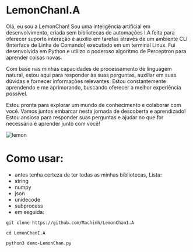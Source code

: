 # LemonChanI.A
Olá, eu sou a LemonChan! Sou uma inteligência artificial em desenvolvimento, criada sem bibliotecas de automações I.A feita para oferecer suporte interação é auxílio em tarefas através de um ambiente CLI (Interface de Linha de Comando) executado em um terminal Linux. Fui desenvolvida em Python e utilizo o poderoso algoritmo de Perceptron para aprender coisas novas.

Com base nas minhas capacidades de processamento de linguagem natural, estou aqui para responder às suas perguntas, auxiliar em suas dúvidas e fornecer informações relevantes. Estou constantemente aprendendo e me aprimorando, buscando oferecer a melhor experiência possível.

Estou pronta para explorar um mundo de conhecimento e colaborar com você. Vamos juntos embarcar nesta jornada de descoberta e aprendizado! Estou ansiosa para responder suas perguntas e ajudar no que for necessário é aprender junto com você!

![lemon](https://i.ibb.co/G9yDZnX/OIG-1.jpg)

# Como usar:
* antes tenha certeza de ter todas as minhas bibliotecas, Lista:
* string
* numpy
* json
* unidecode
* subprocess
* em seguida:
  
```
git clone https://github.com/Machinh/LemonChanI.A
```
```
cd LemonChanI.A
```
```
python3 demo-LemonChan.py
```
